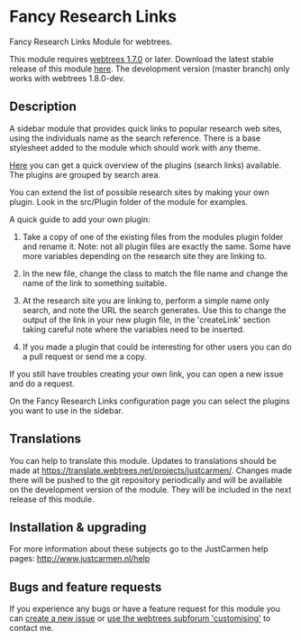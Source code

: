 Fancy Research Links
====================

Fancy Research Links Module for webtrees.

This module requires [webtrees 1.7.0](https://github.com/fisharebest/webtrees) or later. Download the latest stable release of this module [here](https://github.com/JustCarmen/fancy_research_links/releases/latest).
The development version (master branch) only works with webtrees 1.8.0-dev.

Description
-----------
A sidebar module that provides quick links to popular research web sites, using the individuals name as the search reference. There is a base stylesheet added to the module which should work with any theme.

[Here](http://www.justcarmen.nl/fancy-research-links-link-list/) you can get a quick overview of the plugins (search links) available. The plugins are grouped by search area.

You can extend the list of possible research sites by making your own plugin. Look in the src/Plugin folder of the module for examples.

A quick guide to add your own plugin:

1. Take a copy of one of the existing files from the modules plugin folder and rename it. Note: not all plugin files are exactly the same. Some have more variables depending on the research site they are linking to.

2. In the new file, change the class to match the file name and change the name of the link to something suitable.

3. At the research site you are linking to, perform a simple name only search, and note the URL the search generates. Use this to change the output of the link in your new plugin file, in the 'createLink' section taking careful note where the variables need to be inserted.

4. If you made a plugin that could be interesting for other users you can do a pull request or send me a copy.

If you still have troubles creating your own link, you can open a new issue and do a request.

On the Fancy Research Links configuration page you can select the plugins you want to use in the sidebar.

Translations
------------
You can help to translate this module. Updates to translations should be made at https://translate.webtrees.net/projects/justcarmen/. Changes made there will be pushed to the git repository periodically and will be available on the development version of the module. They will be included in the next release of this module.

Installation & upgrading
------------------------
For more information about these subjects go to the JustCarmen help pages: http://www.justcarmen.nl/help

Bugs and feature requests
-------------------------
If you experience any bugs or have a feature request for this module you can [create a new issue](https://github.com/JustCarmen/fancy_research_links/issues?state=open) or [use the webtrees subforum 'customising'](http://www.webtrees.net/index.php/en/forum/4-customising) to contact me.

